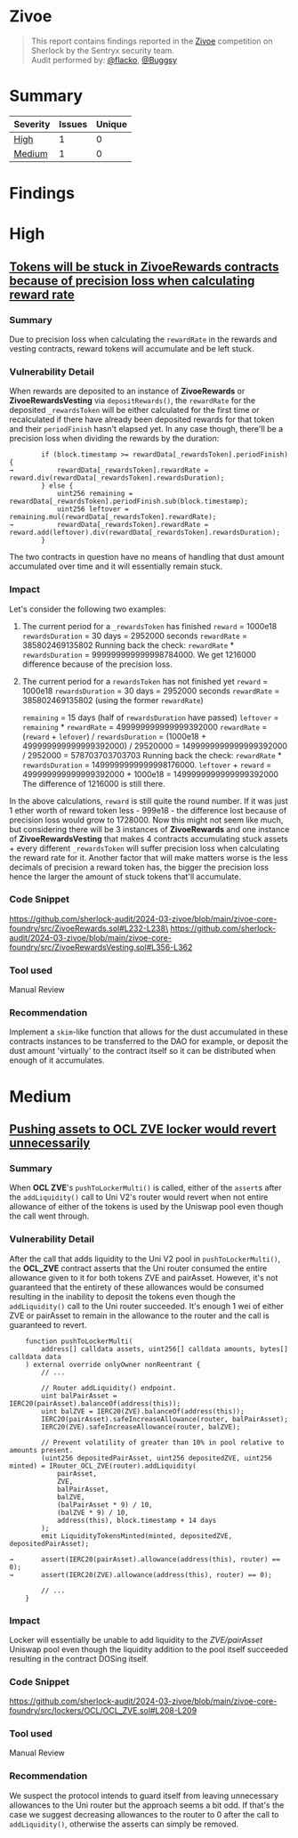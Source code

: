 # Zivoe

> This report contains findings reported in the [Zivoe](https://audits.sherlock.xyz/contests/280) competition on Sherlock by the Sentryx security team.\
> Audit performed by: [@flacko](https://x.com/flack00n), [@Buggsy](https://x.com/0xBuggsy)

# Summary

|Severity|Issues|Unique|
|--|--|--|
|[High](#high)|1|0|
|[Medium](#medium)|1|0|

# Findings

# High

## [Tokens will be stuck in ZivoeRewards contracts because of precision loss when calculating reward rate](https://github.com/sherlock-audit/2024-03-zivoe-judging/issues/386)

### Summary
Due to precision loss when calculating the `rewardRate` in the rewards and vesting contracts, reward tokens will accumulate and be left stuck.

### Vulnerability Detail
When rewards are deposited to an instance of **ZivoeRewards** or **ZivoeRewardsVesting** via `depositRewards()`, the `rewardRate` for the deposited `_rewardsToken` will be either calculated for the first time or recalculated if there have already been deposited rewards for that token and their `periodFinish` hasn't elapsed yet. In any case though, there'll be a precision loss when dividing the rewards by the duration:

```solidity
        if (block.timestamp >= rewardData[_rewardsToken].periodFinish) {
→           rewardData[_rewardsToken].rewardRate = reward.div(rewardData[_rewardsToken].rewardsDuration);
        } else {
            uint256 remaining = rewardData[_rewardsToken].periodFinish.sub(block.timestamp);
            uint256 leftover = remaining.mul(rewardData[_rewardsToken].rewardRate);
→           rewardData[_rewardsToken].rewardRate = reward.add(leftover).div(rewardData[_rewardsToken].rewardsDuration);
        }
```

The two contracts in question have no means of handling that dust amount accumulated over time and it will essentially remain stuck.
### Impact
Let's consider the following two examples:
1. The current period for a `_rewardsToken` has finished
    `reward` = 1000e18
    `rewardsDuration` = 30 days = 2952000 seconds
    `rewardRate` = 385802469135802
    Running back the check: `rewardRate` * `rewardsDuration` = 999999999999998784000. We get 1216000 difference because of the precision loss.
2. The current period for a `rewardsToken` has not finished yet
    `reward` = 1000e18
    `rewardsDuration` = 30 days = 2952000 seconds
    `rewardRate` = 385802469135802 (using the former `rewardRate`)
    
    `remaining` = 15 days (half of `rewardsDuration` have passed) 
    `leftover` = `remaining` * `rewardRate` = 499999999999999392000
    `rewardRate` = (`reward` + `lefover`) / `rewardsDuration` = (1000e18 + 499999999999999392000) / 29520000 = 1499999999999999392000 / 2952000 = 578703703703703
    Running back the check: `rewardRate` * `rewardsDuration` = 1499999999999998176000.
    `leftover` + `reward` = 499999999999999392000 + 1000e18 = 1499999999999999392000
    The difference of 1216000 is still there.

In the above calculations, `reward` is still quite the round number. If it was just 1 ether worth of reward token less - 999e18 - the difference lost because of precision loss would grow to 1728000. Now this might not seem like much, but considering there will be 3 instances of **ZivoeRewards** and one instance of **ZivoeRewardsVesting** that makes 4 contracts accumulating stuck assets + every different `_rewardsToken` will suffer precision loss when calculating the reward rate for it. Another factor that will make matters worse is the less decimals of precision a reward token has, the bigger the precision loss hence the larger the amount of stuck tokens that'll accumulate.

### Code Snippet
https://github.com/sherlock-audit/2024-03-zivoe/blob/main/zivoe-core-foundry/src/ZivoeRewards.sol#L232-L238\
https://github.com/sherlock-audit/2024-03-zivoe/blob/main/zivoe-core-foundry/src/ZivoeRewardsVesting.sol#L356-L362

### Tool used
Manual Review

### Recommendation
Implement a `skim`-like function that allows for the dust accumulated in these contracts instances to be transferred to the DAO for example, or deposit the dust amount 'virtually' to the contract itself so it can be distributed when enough of it accumulates.

# Medium

## [Pushing assets to OCL ZVE locker would revert unnecessarily](https://github.com/sherlock-audit/2024-03-zivoe-judging/issues/320)

### Summary
When **OCL ZVE**'s `pushToLockerMulti()` is called, either of the `assert`s after the `addLiquidity()` call to Uni V2's router would revert when not entire allowance of either of the tokens is used by the Uniswap pool even though the call went through.
### Vulnerability Detail
After the call that adds liquidity to the Uni V2 pool in `pushToLockerMulti()`, the **OCL_ZVE** contract asserts that the Uni router consumed the entire allowance given to it for both tokens ZVE and pairAsset. However, it's not guaranteed that the entirety of these allowances would be consumed resulting in the inability to deposit the tokens even though the `addLiquidity()` call to the Uni router succeeded. It's enough 1 wei of either ZVE or pairAsset to remain in the allowance to the router and the call is guaranteed to revert.

```solidity
    function pushToLockerMulti(
        address[] calldata assets, uint256[] calldata amounts, bytes[] calldata data
    ) external override onlyOwner nonReentrant {
        // ... 
        
        // Router addLiquidity() endpoint.
        uint balPairAsset = IERC20(pairAsset).balanceOf(address(this));
        uint balZVE = IERC20(ZVE).balanceOf(address(this));
        IERC20(pairAsset).safeIncreaseAllowance(router, balPairAsset);
        IERC20(ZVE).safeIncreaseAllowance(router, balZVE);

        // Prevent volatility of greater than 10% in pool relative to amounts present.
        (uint256 depositedPairAsset, uint256 depositedZVE, uint256 minted) = IRouter_OCL_ZVE(router).addLiquidity(
            pairAsset, 
            ZVE, 
            balPairAsset,
            balZVE, 
            (balPairAsset * 9) / 10,
            (balZVE * 9) / 10, 
            address(this), block.timestamp + 14 days
        );
        emit LiquidityTokensMinted(minted, depositedZVE, depositedPairAsset);
        
→       assert(IERC20(pairAsset).allowance(address(this), router) == 0);
→       assert(IERC20(ZVE).allowance(address(this), router) == 0);

        // ...
    }
```
### Impact
Locker will essentially be unable to add liquidity to the _ZVE/pairAsset_ Uniswap pool even though the liquidity addition to the pool itself succeeded resulting in the contract DOSing itself.

### Code Snippet
https://github.com/sherlock-audit/2024-03-zivoe/blob/main/zivoe-core-foundry/src/lockers/OCL/OCL_ZVE.sol#L208-L209

### Tool used
Manual Review

### Recommendation
We suspect the protocol intends to guard itself from leaving unnecessary allowances to the Uni router but the approach seems a bit odd. If that's the case we suggest decreasing allowances to the router to 0 after the call to `addLiquidity()`, otherwise the asserts can simply be removed.

